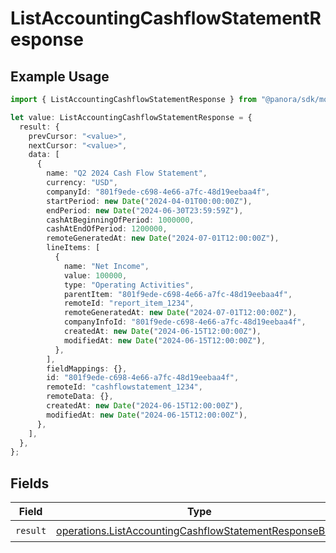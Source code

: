 # ListAccountingCashflowStatementResponse

## Example Usage

```typescript
import { ListAccountingCashflowStatementResponse } from "@panora/sdk/models/operations";

let value: ListAccountingCashflowStatementResponse = {
  result: {
    prevCursor: "<value>",
    nextCursor: "<value>",
    data: [
      {
        name: "Q2 2024 Cash Flow Statement",
        currency: "USD",
        companyId: "801f9ede-c698-4e66-a7fc-48d19eebaa4f",
        startPeriod: new Date("2024-04-01T00:00:00Z"),
        endPeriod: new Date("2024-06-30T23:59:59Z"),
        cashAtBeginningOfPeriod: 1000000,
        cashAtEndOfPeriod: 1200000,
        remoteGeneratedAt: new Date("2024-07-01T12:00:00Z"),
        lineItems: [
          {
            name: "Net Income",
            value: 100000,
            type: "Operating Activities",
            parentItem: "801f9ede-c698-4e66-a7fc-48d19eebaa4f",
            remoteId: "report_item_1234",
            remoteGeneratedAt: new Date("2024-07-01T12:00:00Z"),
            companyInfoId: "801f9ede-c698-4e66-a7fc-48d19eebaa4f",
            createdAt: new Date("2024-06-15T12:00:00Z"),
            modifiedAt: new Date("2024-06-15T12:00:00Z"),
          },
        ],
        fieldMappings: {},
        id: "801f9ede-c698-4e66-a7fc-48d19eebaa4f",
        remoteId: "cashflowstatement_1234",
        remoteData: {},
        createdAt: new Date("2024-06-15T12:00:00Z"),
        modifiedAt: new Date("2024-06-15T12:00:00Z"),
      },
    ],
  },
};
```

## Fields

| Field                                                                                                                            | Type                                                                                                                             | Required                                                                                                                         | Description                                                                                                                      |
| -------------------------------------------------------------------------------------------------------------------------------- | -------------------------------------------------------------------------------------------------------------------------------- | -------------------------------------------------------------------------------------------------------------------------------- | -------------------------------------------------------------------------------------------------------------------------------- |
| `result`                                                                                                                         | [operations.ListAccountingCashflowStatementResponseBody](../../models/operations/listaccountingcashflowstatementresponsebody.md) | :heavy_check_mark:                                                                                                               | N/A                                                                                                                              |